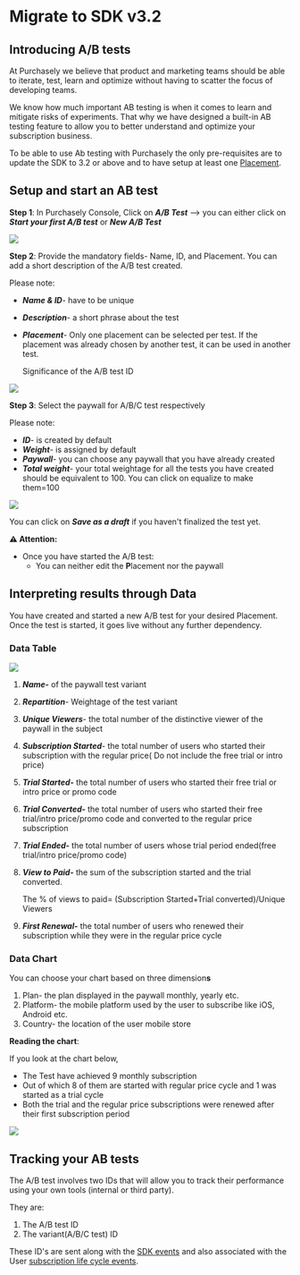 # Migrate to SDK v3.2

## Introducing A/B tests

At Purchasely we believe that product and marketing teams should be able to iterate, test, learn and optimize without having to scatter the focus of developing teams.

We know how much important AB testing is when it comes to learn and mitigate risks of experiments. That why we have designed a built-in AB testing feature to allow you to better understand and optimize your subscription business.

To be able to use Ab testing with Purchasely the only pre-requisites are to update the SDK to 3.2 or above and to have setup at least one [Placement](migrate-to-sdk-v3.1.md).





## **Setup and start an AB test**



**Step 1**: In Purchasely Console, Click on _**A/B Test**_ --> you can either click on _**Start your first A/B test**_ or _**New A/B Test**_

![](https://downloads.intercomcdn.com/i/o/525724749/82c312d943335497f95aabc7/image.png)

**Step 2**: Provide the mandatory fields- Name, ID, and Placement. You can add a short description of the A/B test created.

Please note:

* _**Name & ID**_- have to be unique
* _**Description**_- a short phrase about the test
*   _**Placement**_- Only one placement can be selected per test. If the placement was already chosen by another test, it can be used in another test.

    Significance of the A/B test ID

![](https://downloads.intercomcdn.com/i/o/525732405/e9d4ed4edce7beaf8c20c124/image.png)

**Step 3**: Select the paywall for A/B/C test respectively

Please note:

* _**ID**_- is created by default
* _**Weight**_- is assigned by default
* _**Paywall**_- you can choose any paywall that you have already created
* _**Total weight**_- your total weightage for all the tests you have created should be equivalent to 100. You can click on equalize to make them=100

![](https://downloads.intercomcdn.com/i/o/526463656/bb23865916f0367fcf2ec9e3/image.png)

You can click on _**Save as a draft**_ if you haven't finalized the test yet.

**⚠️ Attention:**

* Once you have started the A/B test:
  * You can neither edit the **P**lacement nor the paywall

## Interpreting results through Data

You have created and started a new A/B test for your desired Placement. Once the test is started, it goes live without any further dependency.

### Data Table

![](https://downloads.intercomcdn.com/i/o/526514243/cbd027cba102c04edd590843/image.png)

1. _**Name-**_ of the paywall test variant
2. _**Repartition**_- Weightage of the test variant
3. _**Unique Viewers**_- the total number of the distinctive viewer of the paywall in the subject
4. _**Subscription Started**_- the total number of users who started their subscription with the regular price( Do not include the free trial or intro price)
5. _**Trial Started-**_ the total number of users who started their free trial or intro price or promo code
6. _**Trial Converted-**_ the total number of users who started their free trial/intro price/promo code and converted to the regular price subscription
7. _**Trial Ended-**_ the total number of users whose trial period ended(free trial/intro price/promo code)
8.  _**View to Paid-**_ the sum of the subscription started and the trial converted.

    The % of views to paid= (Subscription Started+Trial converted)/Unique Viewers
9. _**First Renewal-**_ the total number of users who renewed their subscription while they were in the regular price cycle

### Data Chart

You can choose your chart based on three dimension**s**

1. Plan- the plan displayed in the paywall monthly, yearly etc.
2. Platform- the mobile platform used by the user to subscribe like iOS, Android etc.
3. Country- the location of the user mobile store

**Reading  the chart**:

If you look at the chart below,

* The Test have achieved 9 monthly subscription
* Out of which 8 of them are started with regular price cycle and 1 was started as a trial cycle
* Both the trial and the regular price subscriptions were renewed after their first subscription period

![](https://downloads.intercomcdn.com/i/o/526528915/5b96cfb3645f0493399313c6/image.png)

## Tracking your AB tests

The A/B test involves two IDs that will allow you to track their performance using your own tools (internal or third party).&#x20;

They are:

1. The A/B test ID
2. The variant(A/B/C test) ID

These ID's are sent along with the [SDK events](../../../analytics/events/sdk-events/) and also associated with the User [subscription life cycle events](../../../analytics/events/webhook-events/subscription-events.md).
